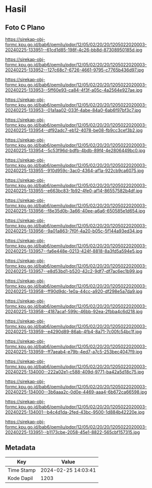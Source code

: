 # Hasil

## Foto C Plano

https://sirekap-obj-formc.kpu.go.id/bab6/pemilu/pdpr/12/05/02/20/20/1205022020003-20240225-133951--61cd1d85-198f-4c26-bb8d-87308950185d.jpg

https://sirekap-obj-formc.kpu.go.id/bab6/pemilu/pdpr/12/05/02/20/20/1205022020003-20240225-133952--127c68c7-6726-4661-9795-c7765b436d97.jpg

https://sirekap-obj-formc.kpu.go.id/bab6/pemilu/pdpr/12/05/02/20/20/1205022020003-20240225-133953--5ff60e93-ca84-4f3f-a05c-4a2564e927ae.jpg

https://sirekap-obj-formc.kpu.go.id/bab6/pemilu/pdpr/12/05/02/20/20/1205022020003-20240225-133953--01a1aa02-033f-4abe-84a0-6ab6f97bf3c7.jpg

https://sirekap-obj-formc.kpu.go.id/bab6/pemilu/pdpr/12/05/02/20/20/1205022020003-20240225-133954--df92adc7-eb12-4078-be08-fb9cc3cef3b2.jpg

https://sirekap-obj-formc.kpu.go.id/bab6/pemilu/pdpr/12/05/02/20/20/1205022020003-20240225-133954--5c53f96d-bdfb-4bdb-89f4-4e2806449bc0.jpg

https://sirekap-obj-formc.kpu.go.id/bab6/pemilu/pdpr/12/05/02/20/20/1205022020003-20240225-133955--910d959c-3ac0-4364-af1a-922cb9ca6075.jpg

https://sirekap-obj-formc.kpu.go.id/bab6/pemilu/pdpr/12/05/02/20/20/1205022020003-20240225-133955--e663bc83-1b92-4fe0-af14-86557582b4df.jpg

https://sirekap-obj-formc.kpu.go.id/bab6/pemilu/pdpr/12/05/02/20/20/1205022020003-20240225-133956--f8e35d0b-3a66-40ee-a6a6-650585e1d654.jpg

https://sirekap-obj-formc.kpu.go.id/bab6/pemilu/pdpr/12/05/02/20/20/1205022020003-20240225-133956--9a01a863-7f0f-4a20-b05c-5f144a93ed34.jpg

https://sirekap-obj-formc.kpu.go.id/bab6/pemilu/pdpr/12/05/02/20/20/1205022020003-20240225-133957--fa6e448e-0213-424f-8818-8a3fd5a594e5.jpg

https://sirekap-obj-formc.kpu.go.id/bab6/pemilu/pdpr/12/05/02/20/20/1205022020003-20240225-133957--e8d53bd1-b520-42c2-9df7-df7ac6ec1b99.jpg

https://sirekap-obj-formc.kpu.go.id/bab6/pemilu/pdpr/12/05/02/20/20/1205022020003-20240225-133958--ff90d9dc-1e0a-44cc-a920-df298e5a7da9.jpg

https://sirekap-obj-formc.kpu.go.id/bab6/pemilu/pdpr/12/05/02/20/20/1205022020003-20240225-133958--4187acaf-599c-46bb-92ea-2fbba4c6d218.jpg

https://sirekap-obj-formc.kpu.go.id/bab6/pemilu/pdpr/12/05/02/20/20/1205022020003-20240225-133959--e4290d89-86ab-4fb4-8a71-7c00fc54bc1f.jpg

https://sirekap-obj-formc.kpu.go.id/bab6/pemilu/pdpr/12/05/02/20/20/1205022020003-20240225-133959--ff7aeab4-e79b-4ed7-a7c5-253bec4047f9.jpg

https://sirekap-obj-formc.kpu.go.id/bab6/pemilu/pdpr/12/05/02/20/20/1205022020003-20240225-134000--222a02e1-c588-409d-9771-ba42a5d18c75.jpg

https://sirekap-obj-formc.kpu.go.id/bab6/pemilu/pdpr/12/05/02/20/20/1205022020003-20240225-134000--3b6aaa2c-0d0e-4469-aaa4-6b672ca66598.jpg

https://sirekap-obj-formc.kpu.go.id/bab6/pemilu/pdpr/12/05/02/20/20/1205022020003-20240225-134001--b4c4d1da-2fed-43bc-9500-1d884b42220e.jpg

https://sirekap-obj-formc.kpu.go.id/bab6/pemilu/pdpr/12/05/02/20/20/1205022020003-20240225-133951--b1173cbe-2058-45e1-8822-565cbf157315.jpg


## Metadata

| Key        | Value               |
| ---------- | ------------------- |
| Time Stamp | 2024-02-25 14:03:41 |
| Kode Dapil | 1203                |



